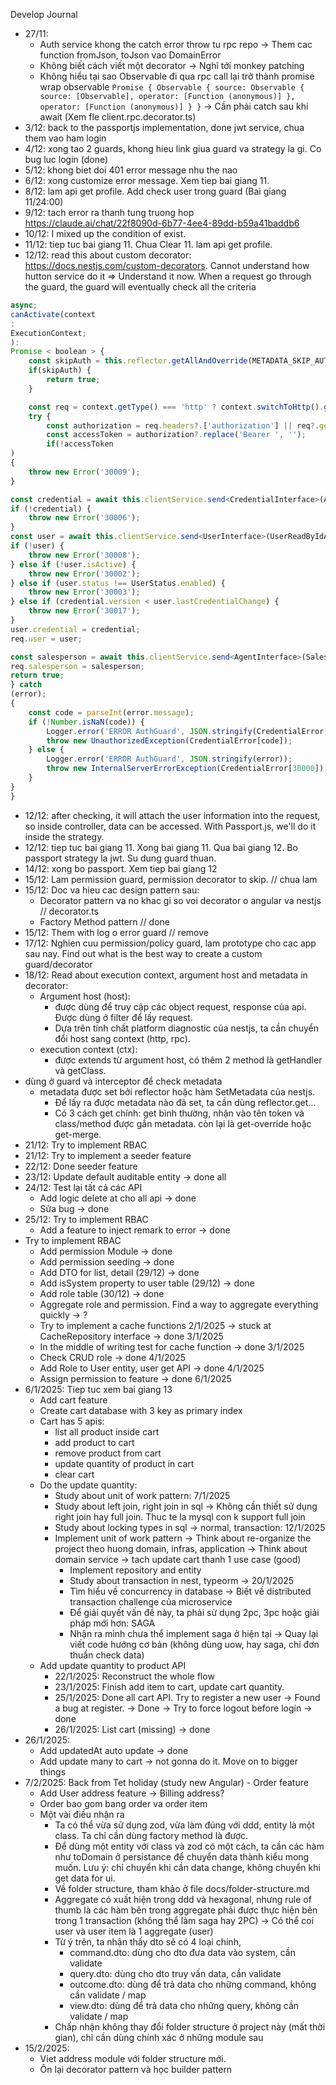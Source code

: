 Develop Journal

- 27/11:
    + Auth service khong the catch error throw tu rpc repo -> Them cac function fromJson, toJson vao DomainError
    + Không biết cách viết một decorator -> Nghĩ tới monkey patching
    + Không hiểu tại sao Observable đi qua rpc call lại trở thành promise wrap observable ``` Promise {
    Observable {
        source: Observable {
          source: [Observable],
          operator: [Function (anonymous)]
        },
        operator: [Function (anonymous)]
    }
} ``` -> Cần phải catch sau khi await (Xem fle client.rpc.decorator.ts)
- 3/12: back to the passportjs implementation, done jwt service, chua them vao ham login
- 4/12: xong tao 2 guards, khong hieu link giua guard va strategy la gi. Co bug luc login (done)
- 5/12: khong biet doi 401 error message nhu the nao
- 6/12: xong customize error message. Xem tiep bai giang 11.
- 8/12: lam api get profile. Add check user trong guard (Bai giang 11/24:00)
- 9/12: tach error ra thanh tung truong hop https://claude.ai/chat/22f8090d-6b77-4ee4-89dd-b59a41baddb6
- 10/12: I mixed up the condition of exist.
- 11/12: tiep tuc bai giang 11. Chua Clear 11. lam api get profile.
- 12/12: read this about custom decorator: https://docs.nestjs.com/custom-decorators. Cannot understand how hutton service do it => Understand it now. When a request go through the guard, the guard will eventually check all the criteria

```typescript
async;
canActivate(context
:
ExecutionContext;
):
Promise < boolean > {
    const skipAuth = this.reflector.getAllAndOverride(METADATA_SKIP_AUTH, [context.getClass(), context.getHandler()]);
    if(skipAuth) {
        return true;
    }

    const req = context.getType() === 'http' ? context.switchToHttp().getRequest() : context.switchToRpc().getContext();
    try {
        const authorization = req.headers?.['authorization'] || req?.getHeaders?.()?.headers?.get('authorization')[0] || '';
        const accessToken = authorization?.replace('Bearer ', '');
        if(!accessToken
)
{
    throw new Error('30009');
}

const credential = await this.clientService.send<CredentialInterface>(AuthVerifyAccessTokenAction.create({ accessToken }));
if (!credential) {
    throw new Error('30006');
}
const user = await this.clientService.send<UserInterface>(UserReadByIdAction.create({ id: credential?.sourceId }));
if (!user) {
    throw new Error('30008');
} else if (!user.isActive) {
    throw new Error('30002');
} else if (user.status !== UserStatus.enabled) {
    throw new Error('30003');
} else if (credential.version < user.lastCredentialChange) {
    throw new Error('30017');
}
user.credential = credential;
req.user = user;

const salesperson = await this.clientService.send<AgentInterface>(SalespersonReadByUserIdAction.create({ userId: credential.sourceId }));
req.salesperson = salesperson;
return true;
} catch
(error);
{
    const code = parseInt(error.message);
    if (!Number.isNaN(code)) {
        Logger.error('ERROR AuthGuard', JSON.stringify(CredentialError[code]));
        throw new UnauthorizedException(CredentialError[code]);
    } else {
        Logger.error('ERROR AuthGuard', JSON.stringify(error));
        throw new InternalServerErrorException(CredentialError[30000]);
    }
}
}
  ```

- 12/12: after checking, it will attach the user information into the request, so inside controller, data can be accessed. With Passport.js, we'll do it inside the strategy.
- 12/12: tiep tuc bai giang 11. Xong bai giang 11. Qua bai giang 12. Bo passport strategy la jwt. Su dung guard thuan.
- 14/12: xong bo passport. Xem tiep bai giang 12
- 15/12: Lam permission guard, permission decorator to skip. // chua lam
- 15/12: Doc va hieu cac design pattern sau:
    - Decorator pattern va no khac gi so voi decorator o angular va nestjs // decorator.ts
    - Factory Method pattern // done
- 15/12: Them with log o error guard // remove
- 17/12: Nghien cuu permission/policy guard, lam prototype cho cac app sau nay. Find out what is the best way to create a custom guard/decorator
- 18/12: Read about execution context, argument host and metadata in decorator:
    - Argument host (host):
        - được dùng để truy cập các object request, response của api. Được dùng ở filter để lấy request.
        - Dựa trên tính chất platform diagnostic của nestjs, ta cần chuyển đổi host sang context (http, rpc).
    - execution context (ctx):
        - được extends từ argument host, có thêm 2 method là getHandler và getClass.
- dùng ở guard và interceptor để check metadata
    - metadata được set bởi reflector hoặc hàm SetMetadata của nestjs.
        - Để lấy ra được metadata nào đã set, ta cần dùng reflector.get...
        - Có 3 cách get chính: get bình thường, nhận vào tên token và class/method được gắn metadata. còn lại là get-override hoặc get-merge.
- 21/12: Try to implement RBAC
- 21/12: Try to implement a seeder feature
- 22/12: Done seeder feature
- 23/12: Update default auditable entity -> done all
- 24/12: Test lại tất cả các API
    - Add logic delete at cho all api -> done
    - Sửa bug -> done
- 25/12: Try to implement RBAC
    - Add a feature to inject remark to error -> done
- Try to implement RBAC
    - Add permission Module -> done
    - Add permission seeding -> done
    - Add DTO for list, detail (29/12) -> done
    - Add isSystem property to user table (29/12) -> done
    - Add role table (30/12) -> done
    - Aggregate role and permission. Find a way to aggregate everything quickly -> ?
    - Try to implement a cache functions 2/1/2025 -> stuck at CacheRepository interface -> done 3/1/2025
    - In the middle of writing test for cache function -> done 3/1/2025
    - Check CRUD role -> done 4/1/2025
    - Add Role to User entity, user get API -> done 4/1/2025
    - Assign permission to feature -> done 6/1/2025
- 6/1/2025: Tiep tuc xem bai giang 13
    - Add cart feature
    - Create cart database with 3 key as primary index
    - Cart has 5 apis:
        - list all product inside cart
        - add product to cart
        - remove product from cart
        - update quantity of product in cart
        - clear cart
    - Do the update quantity:
        - Study about unit of work pattern: 7/1/2025
        - Study about left join, right join in sql -> Không cần thiết sử dụng right join hay full join. Thuc te la mysql con k support full join
        - Study about locking types in sql -> normal, transaction: 12/1/2025
        - Implement unit of work pattern -> Think about re-organize the project theo huong domain, infras, application -> Think about domain service -> tach update cart thanh 1 use case (good)
            - Implement repository and entity
            - Study about transaction in nest, typeorm -> 20/1/2025
            - Tìm hiểu về concurrency in database -> Biết về distributed transaction challenge của microservice
            - Để giải quyết vấn đề này, ta phải sử dụng 2pc, 3pc hoặc giải pháp mới hơn: SAGA
            - Nhận ra mình chưa thể implement saga ở hiện tại -> Quay lại viết code hướng cơ bản (không dùng uow, hay saga, chỉ đơn thuần check data)
    - Add update quantity to product API
        - 22/1/2025: Reconstruct the whole flow
        - 23/1/2025: Finish add item to cart, update cart quantity.
        - 25/1/2025: Done all cart API. Try to register a new user -> Found a bug at register. -> Done -> Try to force logout before login -> done
        - 26/1/2025: List cart (missing) -> done
- 26/1/2025:
    - Add updatedAt auto update -> done
    - Add update many to cart -> not gonna do it. Move on to bigger things
- 7/2/2025: Back from Tet holiday (study new Angular) - Order feature
    - Add User address feature -> Billing address?
    - Order bao gom bang order va order item
    - Một vài điều nhận ra
        - Ta có thể vừa sử dụng zod, vừa làm đúng với ddd, entity là một class. Ta chỉ cần dùng factory method là được.
        - Để dùng một entity với class và zod có một cách, ta cần các hàm như toDomain ở persistance để chuyển data thành kiểu mong muốn. Lưu ý: chỉ chuyển khi cần data change, không chuyển khi get data for ui.
        - Về folder structure, tham khảo ở file docs/folder-structure.md
        - Aggregate có xuất hiện trong ddd và hexagonal, nhưng rule of thumb là các hàm bên trong aggregate phải được thực hiện bên trong 1 transaction (không thể làm saga hay 2PC) -> Có thể coi user và user item là 1 aggregate (user)
        - Từ ý trên, ta nhận thấy dto sẽ có 4 loại chính,
            - command.dto: dùng cho dto đưa data vào system, cần validate
            - query.dto: dùng cho dto truy vấn data, cần validate
            - outcome.dto: dùng để trả data cho những command, không cần validate / map
            - view.dto: dùng để trả data cho những query, không cần validate / map
        - Chấp nhận không thay đổi folder structure ở project này (mất thời gian), chỉ cần dùng chính xác ở những module sau
- 15/2/2025:
    - Viet address module với folder structure mới.
    - Ôn lại decorator pattern và học builder pattern
